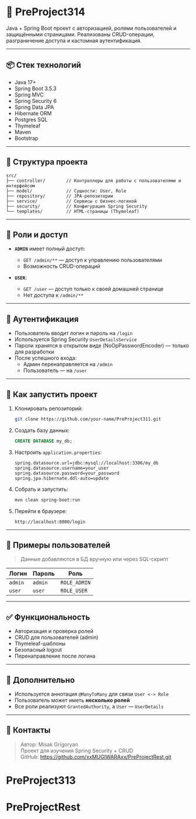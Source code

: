# 🚀 PreProject314

Java + Spring Boot проект с авторизацией, ролями пользователей и защищёнными страницами. Реализованы CRUD-операции, разграничение доступа и кастомная аутентификация.

---

## 📦 Стек технологий

- Java 17+
- Spring Boot 3.5.3
- Spring MVC
- Spring Security 6
- Spring Data JPA
- Hibernate ORM
- Postgres SQL
- Thymeleaf
- Maven
- Bootstrap

---

## 📂 Структура проекта

```
src/
├── controller/        // Контроллеры для работы с пользователями и интерфейсом
├── model/             // Сущности: User, Role
├── repository/        // JPA-репозитории
├── service/           // Сервисы с бизнес-логикой
├── security/          // Конфигурация Spring Security
└── templates/         // HTML-страницы (Thymeleaf)
```

---

## 🔐 Роли и доступ

- **`ADMIN`** имеет полный доступ:
  - `GET /admin/**` — доступ к управлению пользователями
  - Возможность CRUD-операций

- **`USER`**:
  - `GET /user` — доступ только к своей домашней странице
  - Нет доступа к `/admin/**`

---

## 🔑 Аутентификация

- Пользователь вводит логин и пароль на `/login`
- Используется Spring Security `UserDetailsService`
- Пароли хранятся в открытом виде (NoOpPasswordEncoder) — только для разработки
- После успешного входа:
  - Админ перенаправляется на `/admin`
  - Пользователь — на `/user`

---

## 🧪 Как запустить проект

1. Клонировать репозиторий:
   ```bash
   git clone https://github.com/your-name/PreProject311.git
   ```

2. Создать базу данных:
   ```sql
   CREATE DATABASE my_db;
   ```

3. Настроить `application.properties`:

   ```properties
   spring.datasource.url=jdbc:mysql://localhost:3306/my_db
   spring.datasource.username=your_user
   spring.datasource.password=your_password
   spring.jpa.hibernate.ddl-auto=update
   ```

4. Собрать и запустить:
   ```bash
   mvn clean spring-boot:run
   ```

5. Перейти в браузере:
   ```
   http://localhost:8080/login
   ```

---

## 👤 Примеры пользователей

> Данные добавляются в БД вручную или через SQL-скрипт

| Логин     | Пароль  | Роль         |
|-----------|---------|--------------|
| `admin`   | `admin` | `ROLE_ADMIN` |
| `user`    | `user`  | `ROLE_USER`  |

---

## ✅ Функциональность

- Авторизация и проверка ролей
- CRUD для пользователей (admin)
- Thymeleaf-шаблоны
- Безопасный logout
- Перенаправление после логина

---

## 📌 Дополнительно

- Используется аннотация `@ManyToMany` для связи `User <-> Role`
- Пользователь может иметь **несколько ролей**
- Все роли реализуют `GrantedAuthority`, а `User` — `UserDetails`

---

## 📧 Контакты

> Автор: Misak Grigoryan  
> Проект для изучения Spring Security + CRUD  
> GitHub: https://github.com/xxMUGIWARAxx/PreProjectRest.git
# PreProject313
# PreProjectRest

